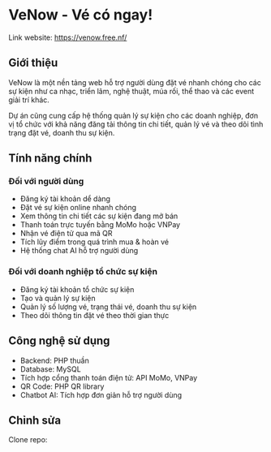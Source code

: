 # VeNow - Vé có ngay!

Link website: https://venow.free.nf/

## Giới thiệu

VeNow là một nền tảng web hỗ trợ người dùng đặt vé nhanh chóng cho các sự kiện như ca nhạc, triển lãm, nghệ thuật, múa rối, thể thao và các event giải trí khác.

Dự án cũng cung cấp hệ thống quản lý sự kiện cho các doanh nghiệp, đơn vị tổ chức với khả năng đăng tải thông tin chi tiết, quản lý vé và theo dõi tình trạng đặt vé, doanh thu sự kiện.

## Tính năng chính

### Đối với người dùng
- Đăng ký tài khoản dể dàng
- Đặt vé sự kiện online nhanh chóng
- Xem thông tin chi tiết các sự kiện đang mở bán
- Thanh toán trực tuyến bằng MoMo hoặc VNPay
- Nhận vé điện tử qua mã QR
- Tích lũy điểm trong quá trình mua & hoàn vé
- Hệ thống chat AI hỗ trợ người dùng

### Đối với doanh nghiệp tổ chức sự kiện

- Đăng ký tài khoản tổ chức sự kiện
- Tạo và quản lý sự kiện
- Quản lý số lượng vé, trạng thái vé, doanh thu sự kiện
- Theo dõi thông tin đặt vé theo thời gian thực

## Công nghệ sử dụng

- Backend: PHP thuần
- Database: MySQL
- Tích hợp cổng thanh toán điện tử: API MoMo, VNPay
- QR Code: PHP QR library
- Chatbot AI: Tích hợp đơn giản hỗ trợ người dùng

## Chỉnh sửa
 Clone repo:
